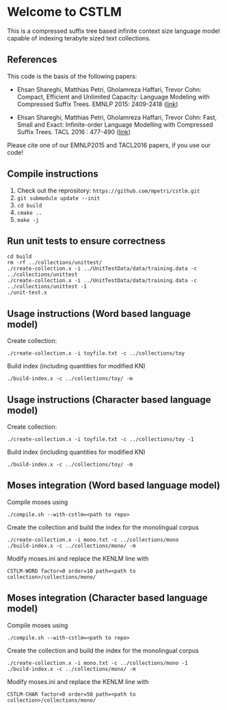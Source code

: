 Welcome to CSTLM
================

This is a compressed suffix tree based infinite context size language model capable of indexing terabyte sized text collections.

## References

This code is the basis of the following papers:

- Ehsan Shareghi, Matthias Petri, Gholamreza Haffari, Trevor Cohn: Compact, Efficient and Unlimited Capacity: Language Modeling with Compressed Suffix Trees. EMNLP 2015: 2409-2418 ([link](http://aclweb.org/anthology/D/D15/D15-1288.pdf))

- Ehsan Shareghi, Matthias Petri, Gholamreza Haffari, Trevor Cohn: Fast, Small and Exact: Infinite-order Language Modelling with Compressed Suffix Trees. TACL 2016 : 477-490 ([link](https://transacl.org/ojs/index.php/tacl/article/view/865))


Please cite one of our EMNLP2015 and TACL2016 papers, if you use our code!

## Compile instructions

1. Check out the reprository: `https://github.com/mpetri/cstlm.git`
2. `git submodule update --init`
3. `cd build`
4. `cmake ..`
5. `make -j`

## Run unit tests to ensure correctness

```
cd build
rm -rf ../collections/unittest/
./create-collection.x -i ../UnitTestData/data/training.data -c ../collections/unittest
./create-collection.x -i ../UnitTestData/data/training.data -c ../collections/unittest -1
./unit-test.x
```

## Usage instructions (Word based language model)

Create collection:

```
./create-collection.x -i toyfile.txt -c ../collections/toy
```

Build index (including quantities for modified KN)

```
./build-index.x -c ../collections/toy/ -m
```

## Usage instructions (Character based language model)

Create collection:

```
./create-collection.x -i toyfile.txt -c ../collections/toy -1
```

Build index (including quantities for modified KN)

```
./build-index.x -c ../collections/toy/ -m
```

## Moses integration  (Word based language model)

Compile moses using

```
./compile.sh --with-cstlm=<path to repo>
```

Create the collection and build the index for the monolingual corpus

```
./create-collection.x -i mono.txt -c ../collections/mono
./build-index.x -c ../collections/mono/ -m

```

Modify moses.ini and replace the KENLM line with

```
CSTLM-WORD factor=0 order=10 path=<path to collection>/collections/mono/
```

## Moses integration  (Character based language model)

Compile moses using

```
./compile.sh --with-cstlm=<path to repo>
```

Create the collection and build the index for the monolingual corpus

```
./create-collection.x -i mono.txt -c ../collections/mono -1
./build-index.x -c ../collections/mono/ -m

```

Modify moses.ini and replace the KENLM line with

```
CSTLM-CHAR factor=0 order=50 path=<path to collection>/collections/mono/
```

